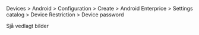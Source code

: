 Devices > Android > Configuration > Create > Android Enterprice > Settings catalog > Device Restriction > Device password

Sjå vedlagt bilder